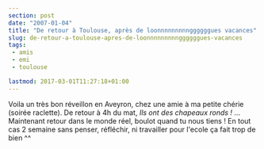 ```yaml
---
section: post
date: "2007-01-04"
title: "De retour à Toulouse, après de loonnnnnnnnnggggggues vacances"
slug: de-retour-a-toulouse-apres-de-loonnnnnnnnnggggggues-vacances
tags:
 - amis
 - emi
 - toulouse

lastmod: 2017-03-01T11:27:18+01:00
---
```


Voila un très bon réveillon en Aveyron, chez une amie à ma petite chérie (soirée raclette). De retour à 4h du mat, _Ils ont des chapeaux ronds !_ ... Maintenant retour dans le monde réel, boulot quand tu nous tiens ! En tout cas 2 semaine sans penser, réfléchir, ni travailler pour l'ecole ça fait trop de bien ^^
